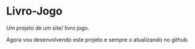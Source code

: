 # Livro-Jogo
 Um projeto de um site/ livro jogo.

 Agora vou desenvolvendo este projeto e sempre o atualizando no github.
